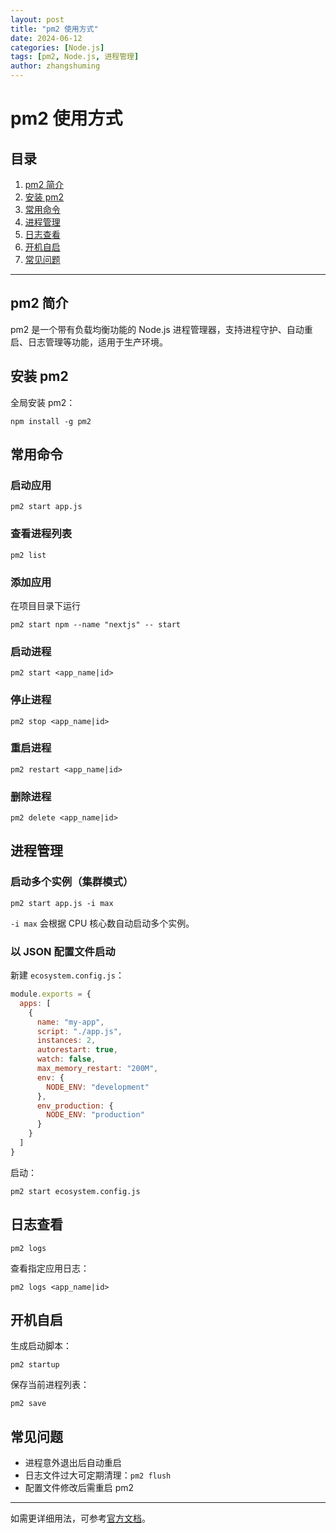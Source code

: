 ```yaml
---
layout: post
title: "pm2 使用方式"
date: 2024-06-12
categories: [Node.js]
tags: [pm2, Node.js, 进程管理]
author: zhangshuming
---
```


# pm2 使用方式

## 目录

1. [pm2 简介](#pm2-简介)
2. [安装 pm2](#安装-pm2)
3. [常用命令](#常用命令)
4. [进程管理](#进程管理)
5. [日志查看](#日志查看)
6. [开机自启](#开机自启)
7. [常见问题](#常见问题)

---

## pm2 简介

pm2 是一个带有负载均衡功能的 Node.js 进程管理器，支持进程守护、自动重启、日志管理等功能，适用于生产环境。

## 安装 pm2

全局安装 pm2：

```
npm install -g pm2
```

## 常用命令

### 启动应用

```
pm2 start app.js
```

### 查看进程列表

```
pm2 list
```

### 添加应用
在项目目录下运行
```
pm2 start npm --name "nextjs" -- start
```

### 启动进程
```
pm2 start <app_name|id>
```

### 停止进程

```
pm2 stop <app_name|id>
```

### 重启进程

```
pm2 restart <app_name|id>
```

### 删除进程

```
pm2 delete <app_name|id>
```

## 进程管理

### 启动多个实例（集群模式）

```
pm2 start app.js -i max
```
`-i max` 会根据 CPU 核心数自动启动多个实例。

### 以 JSON 配置文件启动

新建 `ecosystem.config.js`：

```js
module.exports = {
  apps: [
    {
      name: "my-app",
      script: "./app.js",
      instances: 2,
      autorestart: true,
      watch: false,
      max_memory_restart: "200M",
      env: {
        NODE_ENV: "development"
      },
      env_production: {
        NODE_ENV: "production"
      }
    }
  ]
}
```

启动：

```
pm2 start ecosystem.config.js
```

## 日志查看

```
pm2 logs
```

查看指定应用日志：

```
pm2 logs <app_name|id>
```

## 开机自启

生成启动脚本：

```
pm2 startup
```

保存当前进程列表：

```
pm2 save
```

## 常见问题

- 进程意外退出后自动重启
- 日志文件过大可定期清理：`pm2 flush`
- 配置文件修改后需重启 pm2

---

如需更详细用法，可参考[官方文档](https://pm2.keymetrics.io/)。 